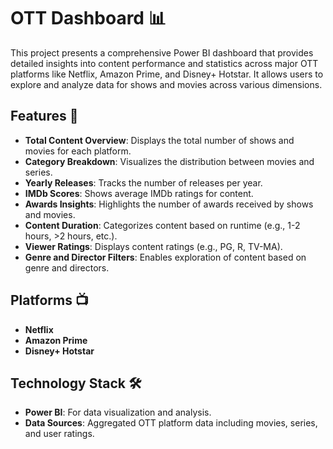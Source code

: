 # OTT Dashboard 📊

This project presents a comprehensive Power BI dashboard that provides detailed insights into content performance and statistics across major OTT platforms like Netflix, Amazon Prime, and Disney+ Hotstar. It allows users to explore and analyze data for shows and movies across various dimensions.

## Features 🚀
- **Total Content Overview**: Displays the total number of shows and movies for each platform.
- **Category Breakdown**: Visualizes the distribution between movies and series.
- **Yearly Releases**: Tracks the number of releases per year.
- **IMDb Scores**: Shows average IMDb ratings for content.
- **Awards Insights**: Highlights the number of awards received by shows and movies.
- **Content Duration**: Categorizes content based on runtime (e.g., 1-2 hours, >2 hours, etc.).
- **Viewer Ratings**: Displays content ratings (e.g., PG, R, TV-MA).
- **Genre and Director Filters**: Enables exploration of content based on genre and directors.

## Platforms 📺
- **Netflix**
- **Amazon Prime**
- **Disney+ Hotstar**

## Technology Stack 🛠️
- **Power BI**: For data visualization and analysis.
- **Data Sources**: Aggregated OTT platform data including movies, series, and user ratings.


